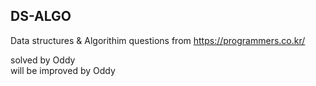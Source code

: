 ## DS-ALGO

Data structures & Algorithim questions from https://programmers.co.kr/</br>

solved by Oddy</br>
will be improved by Oddy</br> 
